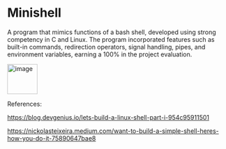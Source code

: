 # Minishell
A program that mimics functions of a bash shell, developed using strong competency in C and Linux. The program incorporated features such as built-in commands, redirection operators, signal handling, pipes, and environment variables, earning a 100% in the project evaluation.

<img width="69" alt="image" src="https://user-images.githubusercontent.com/66158938/200046659-0e661a2e-574c-4170-8167-189e90a39f88.png">



References:

https://blog.devgenius.io/lets-build-a-linux-shell-part-i-954c95911501

https://nickolasteixeira.medium.com/want-to-build-a-simple-shell-heres-how-you-do-it-75890647bae8
